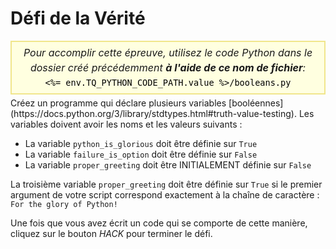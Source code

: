 # Défi de la Vérité

<style>
.py-script-info {
  font-size: 16px;
  text-align: center;
  background-color: #FFFFE0;
  border: 2px solid #F0E68C;
  padding: 5px;
  line-height: 1.5em;
  margin: 5px 0;
  font-style: italic;
}

.py-script-info span {
  font-style: normal;
  color: #000;
}
</style>
<div class="py-script-info">
  Pour accomplir cette épreuve, utilisez le code Python dans le dossier créé précédemment <b>à l'aide de ce nom de fichier</b>:
  <br/>
  <code><span><%= env.TQ_PYTHON_CODE_PATH.value %>/booleans.py</span></code>
</div>
Créez un programme qui déclare plusieurs variables [booléennes](https://docs.python.org/3/library/stdtypes.html#truth-value-testing). Les variables doivent avoir les noms et les valeurs suivants&nbsp;:

* La variable `python_is_glorious` doit être définie sur `True`
* La variable `failure_is_option` doit être définie sur `False`
* La variable `proper_greeting` doit être INITIALEMENT définie sur `False`

La troisième variable `proper_greeting` doit être définie sur `True` si le premier argument de votre script correspond exactement à la chaîne de caractère&nbsp;: `For the glory of Python!`

Une fois que vous avez écrit un code qui se comporte de cette manière, cliquez sur le bouton *HACK* pour terminer le défi.